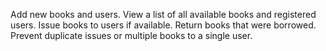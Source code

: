 Add new books and users.
View a list of all available books and registered users.
Issue books to users if available.
Return books that were borrowed.
Prevent duplicate issues or multiple books to a single user.
